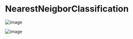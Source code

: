 # NearestNeigborClassification

![image](https://user-images.githubusercontent.com/47641964/161413276-f5d0ecd2-d6fc-4067-b8a4-19659dd8f1ba.png)

![image](https://user-images.githubusercontent.com/47641964/161413339-4a695e6f-291e-47b0-96e1-ac39f765acb4.png)

